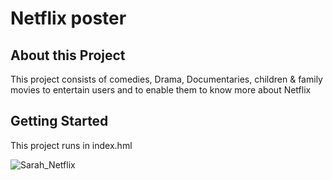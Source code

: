 # Netflix poster

## About this Project
This project consists of comedies, Drama, Documentaries, children & family movies to entertain users and to enable them to know more about Netflix

## Getting Started
This project runs in index.hml

![Sarah_Netflix](/uploads/3770b30687dc8cefcbcda24487e22041/Sarah_Netflix.png)
